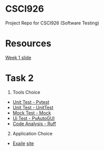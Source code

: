 # CSCI926
Project Repo for CSCI926 (Software Testing)

# Resources 
[Week 1 slide](https://docs.google.com/presentation/d/1BnmPHccQ5xg8k5IJvG6wIy1oJznhBIennWBR5TcS-5c/edit#slide=id.p)

# Task 2 
1. Tools Choice 
  - [Unit Test - Pytest](https://docs.pytest.org/en/8.0.x/)
  - [Unit Test - UnitTest](https://docs.python.org/3/library/unittest.html)
  - [Mock Test - Mock](https://pypi.org/project/mock/)
  - [Ui Test - PyAutoGUI](https://pypi.org/project/PyAutoGUI/)
  - [Code Analysis - Ruff](https://github.com/astral-sh/ruff)

2. Application Choice
  - [Exaile](https://github.com/exaile/exaile?tab=readme-ov-file) [site](https://exaile.org/)
